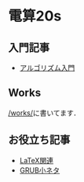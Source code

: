 # 電算20s

## 入門記事

- [アルゴリズム入門](/algorithm/)

## Works

[/works/](/works/)に書いてます．

## お役立ち記事

- [LaTeX関連](/latex/)
- [GRUB小ネタ](/grub/)